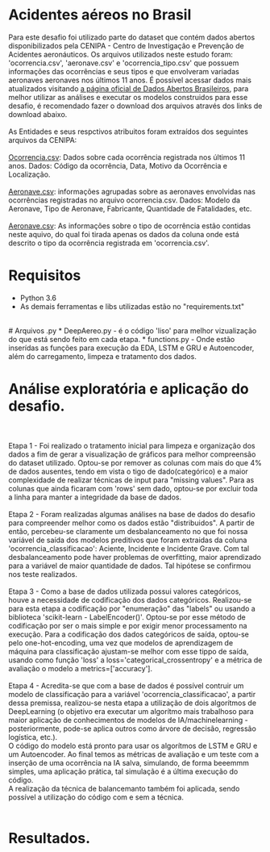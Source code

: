 <a href='https://github.com/Rafaelbo1/AcidsAeros_Desafio'></a>

# Acidentes aéreos no Brasil
Para este desafio foi utilizado parte do dataset que contém dados abertos disponibilizados pela CENIPA - Centro de Investigação e Prevenção de Acidentes aeronáuticos.
Os arquivos utilizados neste estudo foram: 'ocorrencia.csv', 'aeronave.csv' e 'ocorrencia_tipo.csv' que possuem informações das ocorrências e seus tipos e que envolveram variadas aeronaves aeronaves nos últimos 11 anos. É possível acessar dados mais atualizados visitando <a href='https://dados.gov.br/dataset/ocorrencias-aeronauticas-da-aviacao-civil-brasileira'>a página oficial de Dados Abertos Brasileiros</a>, para melhor utilizar as análises e executar os modelos construidos para esse desafio, é recomendado fazer o download dos arquivos através dos links de download abaixo.
<br>
<br>
As Entidades e seus respctivos atribuitos foram extraídos dos seguintes arquivos da CENIPA:
<br>
<br>
<a href='ocorrencia.csv'>Ocorrencia.csv</a>: Dados sobre cada ocorrência registrada nos últimos 11 anos. Dados: Código da ocorrência, Data, Motivo da Ocorrência e Localização.
<br>
<br>
<a href='aeronave.csv'>Aeronave.csv</a>: informações agrupadas sobre as aeronaves envolvidas nas ocorrências registradas no arquivo ocorrencia.csv. Dados: Modelo da Aeronave, Tipo de Aeronave, Fabricante, Quantidade de Fatalidades, etc.
<br>
<br>
<a href='ocorrencia_tipo.csv'>Aeronave.csv</a>: As informações sobre o tipo de ocorrência estão contidas neste aquivo, do qual foi tirada apenas os dados da coluna onde está descrito o tipo da ocorrência registrada em 'ocorrencia.csv'.

# Requisitos

* Python 3.6
* As demais ferramentas e libs utilizadas estão no "requirements.txt"
<br>
# Arquivos .py
* DeepAereo.py - é o código 'liso' para melhor vizualização do que está sendo feito em cada etapa.
* functions.py - Onde estão inserídas as funções para execução da EDA, LSTM e GRU e Autoencoder, além do carregamento, limpeza e tratamento dos dados.

<br>

# Análise exploratória e aplicação do desafio.
<br>
<br>
Etapa 1 - Foi realizado o tratamento inicial para limpeza e organização dos dados a fim de gerar a visualização de gráficos para melhor compreensão do dataset utilizado.
Optou-se por remover as colunas com mais do que 4% de dados ausentes, tendo em vista o tigo de dado(categórico) e a maior complexidade de realizar técnicas de input para "missing values". Para as colunas que ainda ficaram com 'rows' sem dado, optou-se por excluir toda a linha para manter a integridade da base de dados.
<br>
<br>
Etapa 2 - Foram realizadas algumas análises na base de dados do desafio para compreender melhor como os dados estão "distribuidos". A partir de então, percebeu-se claramente um desbalanceamento no que foi nossa variável de saída dos modelos preditivos que foram extraidas da coluna 'ocorrencia_classificacao': Aciente, Incidente e Incidente Grave. Com tal desbalanceamento pode haver problemas de overfitting, maior aprendizado para a variável de maior quantidade de dados. Tal hipótese se confirmou nos teste realizados.
<br>
<br>
Etapa 3 - Como a base de dados utilizada possui valores categóricos, houve a necessidade de codificação dos dados categóricos. Realizou-se para esta etapa a codificação por "enumeração" das "labels" ou usando a biblioteca 'scikit-learn - LabelEncoder()'. Optou-se por esse método de codificação por ser o mais simple e por exigir menor processamento na execução.
Para a codificação dos dados categóricos de saída, optou-se pelo one-hot-encoding, uma vez que modelos de aprendizagem de máquina para classificação ajustam-se melhor com esse tippo de saída, usando como função 'loss' a loss='categorical_crossentropy' e a métrica de avaliação o modelo a metrics=['accuracy'].
<br>
<br>
Etapa 4 - Acredita-se que com a base de dados é possível contruir um modelo de classificação para a variável 'ocorrencia_classificacao', a partir dessa premissa, realizou-se nesta etapa a utilização de dois algorítmos de DeepLearning (o objetivo era executar um algorítmo mais trabalhoso para maior aplicação de conhecimentos de modelos de IA/machinelearning - posteriormente, pode-se aplica outros como árvore de decisão, regressão logística, etc.).
<br>
O código do modelo está pronto para usar os algorítmos de LSTM e GRU e um Autoencoder. Ao final temos as métricas de avaliação e um teste com a inserção de uma ocorrência na IA salva, simulando, de forma beeemmm simples, uma aplicação prática, tal simulação é a última execução do código.
<br>
A realização da técnica de balancemanto também foi aplicada, sendo possível a utilização do código com e sem a técnica.
<br>
<br>


# Resultados.


 
